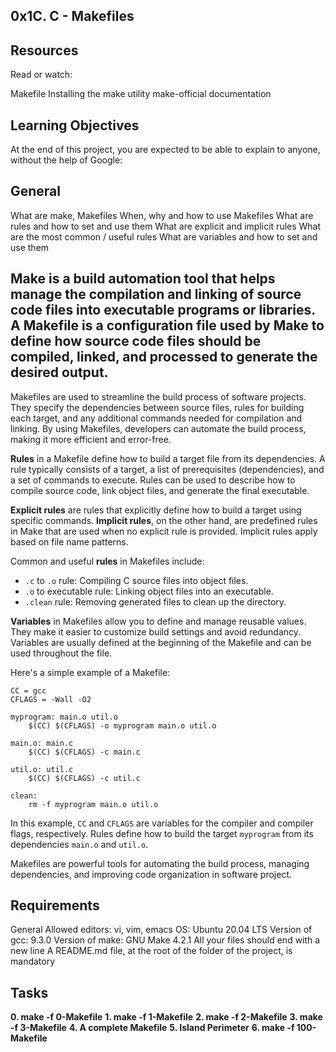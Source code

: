 ## 0x1C. C - Makefiles

## Resources
Read or watch:

Makefile
Installing the make utility
make-official documentation

## Learning Objectives
At the end of this project, you are expected to be able to explain to anyone, without the help of Google:

## General
What are make, Makefiles
When, why and how to use Makefiles
What are rules and how to set and use them
What are explicit and implicit rules
What are the most common / useful rules
What are variables and how to set and use them

## **Make** is a build automation tool that helps manage the compilation and linking of source code files into executable programs or libraries. A **Makefile** is a configuration file used by Make to define how source code files should be compiled, linked, and processed to generate the desired output.

Makefiles are used to streamline the build process of software projects. They specify the dependencies between source files, rules for building each target, and any additional commands needed for compilation and linking. By using Makefiles, developers can automate the build process, making it more efficient and error-free.

**Rules** in a Makefile define how to build a target file from its dependencies. A rule typically consists of a target, a list of prerequisites (dependencies), and a set of commands to execute. Rules can be used to describe how to compile source code, link object files, and generate the final executable.

**Explicit rules** are rules that explicitly define how to build a target using specific commands. **Implicit rules**, on the other hand, are predefined rules in Make that are used when no explicit rule is provided. Implicit rules apply based on file name patterns.

Common and useful **rules** in Makefiles include:
- `.c` to `.o` rule: Compiling C source files into object files.
- `.o` to executable rule: Linking object files into an executable.
- `.clean` rule: Removing generated files to clean up the directory.

**Variables** in Makefiles allow you to define and manage reusable values. They make it easier to customize build settings and avoid redundancy. Variables are usually defined at the beginning of the Makefile and can be used throughout the file.

Here's a simple example of a Makefile:

```make
CC = gcc
CFLAGS = -Wall -O2

myprogram: main.o util.o
    $(CC) $(CFLAGS) -o myprogram main.o util.o

main.o: main.c
    $(CC) $(CFLAGS) -c main.c

util.o: util.c
    $(CC) $(CFLAGS) -c util.c

clean:
    rm -f myprogram main.o util.o
```

In this example, `CC` and `CFLAGS` are variables for the compiler and compiler flags, respectively. Rules define how to build the target `myprogram` from its dependencies `main.o` and `util.o`.

Makefiles are powerful tools for automating the build process, managing dependencies, and improving code organization in software project.

## Requirements
General
Allowed editors: vi, vim, emacs
OS: Ubuntu 20.04 LTS
Version of gcc: 9.3.0
Version of make: GNU Make 4.2.1
All your files should end with a new line
A README.md file, at the root of the folder of the project, is mandatory

## Tasks
**0. make -f 0-Makefile**
**1. make -f 1-Makefile**
**2. make -f 2-Makefile**
**3. make -f 3-Makefile**
**4. A complete Makefile**
**5. Island Perimeter**
**6. make -f 100-Makefile**


